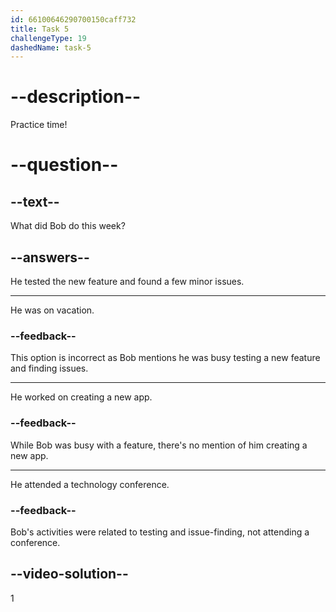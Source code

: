 ```yaml
---
id: 66100646290700150caff732
title: Task 5
challengeType: 19
dashedName: task-5
---
```


<!--
AUDIO REFERENCE:
Bob: That's great, Sarah! I’ve also been pretty busy this week. I tested the new feature we added last week. It seems to be working well. And I found a few minor issues that we need to fix.
-->

# --description--

Practice time!

# --question--

## --text--

What did Bob do this week?

## --answers--

He tested the new feature and found a few minor issues.

---

He was on vacation.

### --feedback--

This option is incorrect as Bob mentions he was busy testing a new feature and finding issues.

---

He worked on creating a new app.

### --feedback--

While Bob was busy with a feature, there's no mention of him creating a new app.

---

He attended a technology conference.

### --feedback--

Bob's activities were related to testing and issue-finding, not attending a conference.

## --video-solution--

1
